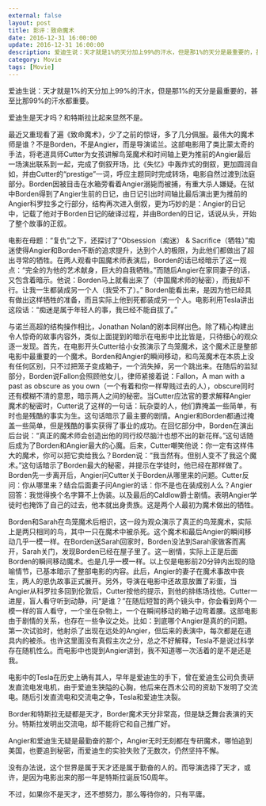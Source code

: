 ```yaml
---
external: false
layout: post
title: 影评：致命魔术
date: 2016-12-31 16:00:00
update: 2016-12-31 16:00:00
description: 爱迪生说：天才就是1%的天分加上99%的汗水，但是那1%的天分是最重要的，甚至比那99%的汗水都重要。
category: Movie
tags: [Movie]
---
```


爱迪生说：天才就是1%的天分加上99%的汗水，但是那1%的天分是最重要的，甚至比那99%的汗水都重要。

爱迪生是天才吗？和特斯拉比起来显然不是。

最近又重现看了遍《致命魔术》，少了之前的惊讶，多了几分佩服。最伟大的魔术师是谁？不是Borden，不是Angier，而是导演诺兰。这部电影用了类比蒙太奇的手法，将老道具师Cutter为女孩讲解鸟笼魔术和时间轴上更为推前的Angier最后一场演出联系到一起，完成了倒叙开场，比《失忆》中轰炸式的倒叙，更加圆润自如，并由Cutter的“prestige”一词，呼应主题同时完成转场，电影自然过渡到法庭部分。Borden因被目击在水箱旁看着Angier溺毙而被捕，有重大杀人嫌疑。在狱中Borden得到了Angier生前的日记，由日记引出时间轴比最后演出更为推前的Angier科罗拉多之行部分，结构再次进入倒叙，更为巧妙的是：Angier的日记中，记载了他对于Borden日记的破译过程，并由Borden的日记，话说从头，开始了整个故事的正叙。

电影在母题：“复仇”之下，还探讨了“Obsession（痴迷） & Sacrifice（牺牲）”痴迷使得Angier和Borden不断的追求提升，达到个人的极限，为此他们都做出了超出寻常的牺牲。在两人观看中国魔术师表演后，Borden的话已经暗示了这一观点：“完全的为他的艺术献身，巨大的自我牺牲。”而随后Angier在家同妻子的话，又包含着暗示。他说：Borden马上就看出来了（中国魔术师的秘密），而我却不行。让我一生都装成另一个人（我受不了）。” Borden能看出来，是因为他已经具有做出这样牺牲的准备，而且实际上他到死都装成另一个人。电影利用Tesla讲出这段话：“痴迷是属于年轻人的事，我已经不能自拔了。”

与诺兰高超的结构操作相比，Jonathan Nolan的剧本同样出色。除了精心构建出令人惊奇的故事内容外，类似上面提到的暗示在电影中比比皆是，只待细心的观众逐一发现。首先，在电影开头Cutter给小女孩演示了鸟笼魔术，这个魔术正是整部电影中最重要的一个魔术。Borden和Angier的瞬间移动，和鸟笼魔术在本质上没有任何区别，只不过把笼子变成箱子，一个消失掉，另一个跳出来。在随后的监狱部分，Borden说Fallon会照顾他女儿，律师紧接着说：Fallon，A man with a past as obscure as you own（一个有着和你一样卑贱过去的人），obscure同时还有模糊不清的意思，暗示两人之间的秘密。当Cutter应法官的要求解释Angier魔术的秘密时，Cutter说了这样的一句话：玩杂耍的人，他们靠掩盖一些简单，有时也是残酷的事实为生。这句话暗示了最主要的剧情。Angier和Borden都通过掩盖一些简单，但是残酷的事实获得了事业的成功。在回忆部分中，Borden在演出后台说：“真正的魔术师会创造出他的同行绞尽脑汁也想不出的新花样。”这句话随后成为了Borden和Angier最大的心魔。后来，Cutter嘲笑他说：你一定有这样伟大的魔术，你可以把它卖给我么？Borden说：“我当然有。但别人变不了我这个魔术。”这句话暗示了Borden最大的秘密，并提示在学徒时，他已经在那样做了。Borden先一步离开后，Angier问Cutter关于Borden从哪里来的问题。Cutter反问：你从哪里来？结合后面妻子问Angier的话：你不是也在装成别人么？Angier回答：我觉得换个名字算不上伪装。以及最后的Caldlow爵士剧情。表明Angier学徒时也掩饰了自己的过去，他本就出身贵族。这是两个人最初为魔术做出的牺牲。

Borden和Sarah在鸟笼魔术后相识，这一段为观众演示了真正的鸟笼魔术，实际上是两只相同的鸟，其中一只在魔术中被杀死。这个魔术和最后Angier的瞬间移动几乎一模一样。在Borden送Sarah回家时，Borden没法到Sarah家做客而离开，Sarah关门，发现Borden已经在屋子里了。这一剧情，实际上正是后面Borden的瞬间移动魔术。也是几乎一模一样。以上仅是电影前20分钟内出现的隐喻情节，已基本暗示了整部电影的内容。此后，Angier的妻子在魔术事故中丧生，两人的恩仇故事正式展开。另外，导演在电影中还故意放置了彩蛋，当Angier从科罗拉多回到伦敦后，Cutter按他的提示，到他的排练场找他。Cutter一进屋，盲人看守听到动静，问“是谁？”在随后短暂的两个镜头中，你会看到两个一模一样的盲人看守，一个坐在杂物上，一个在瞬间移动的箱子边弯着腰。这部电影由于剧情的关系，也存在一些争议之处。比如：到底哪个Angier是真的的问题。第一次试验时，他射杀了出现在远处的Angier，但后来的表演中，每次都是在道具内的被杀。也许这里面没有真假主次之分，总之不好解释，Tesla不是说过科学存在随机性么。而电影中也提到Angier讲到，我不知道哪一次活着的是不是还是我。

电影中的Tesla在历史上确有其人，早年是爱迪生的手下，曾在爱迪生公司负责研发直流电发电机，由于爱迪生狭隘的心胸，他后来在西木公司的资助下发明了交流电。随后引发直流电和交流电之争，Tesla和爱迪生决裂。

Border和特斯拉无疑都是天才，Border魔术天分非常高，但是缺乏舞台表演的天分。特斯拉发明出交流电，却不能将它和自己推广好。

Angier和爱迪生无疑是最勤奋的那个，Angier无时无刻都在专研魔术，哪怕追到美国，也要追到秘密，而爱迪生的实验失败了无数次，仍然坚持不懈。

没有办法说，这个世界是属于天才还是属于勤奋的人的。而导演选择了天才，或许，是因为电影出来的那一年是特斯拉诞辰150周年。

不过，如果你不是天才，还不想努力，那么等待你的，只有平庸。